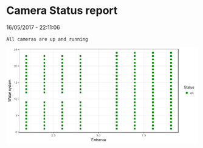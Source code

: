 Camera Status report
================
16/05/2017 - 22:11:06

    All cameras are up and running

![](camreport_files/figure-markdown_github/unnamed-chunk-2-1.png)
